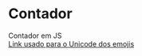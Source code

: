 # Contador
Contador em JS <br>
<a href="https://unicode.org/emoji/charts-12.0/full-emoji-list.html">Link usado para o Unicode dos emojis</a>
